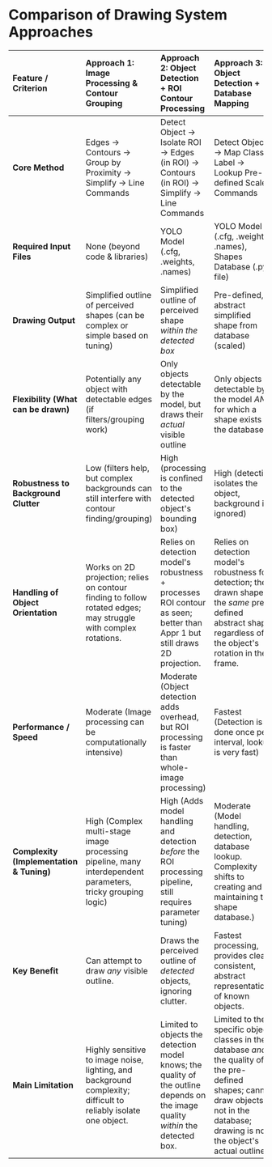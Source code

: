 # Comparison of Drawing System Approaches



| Feature / Criterion         | Approach 1: Image Processing & Contour Grouping | Approach 2: Object Detection + ROI Contour Processing | Approach 3: Object Detection + Database Mapping |
| :-------------------------- | :---------------------------------------------- | :---------------------------------------------------- | :-------------------------------------------- |
| **Core Method**             | Edges &rarr; Contours &rarr; Group by Proximity &rarr; Simplify &rarr; Line Commands | Detect Object &rarr; Isolate ROI &rarr; Edges (in ROI) &rarr; Contours (in ROI) &rarr; Simplify &rarr; Line Commands | Detect Object &rarr; Map Class Label &rarr; Lookup Pre-defined Scaled Commands |
| **Required Input Files**    | None (beyond code & libraries)                  | YOLO Model (.cfg, .weights, .names)                   | YOLO Model (.cfg, .weights, .names), Shapes Database (.py file) |
| **Drawing Output**          | Simplified outline of perceived shapes (can be complex or simple based on tuning) | Simplified outline of perceived shape *within the detected box* | Pre-defined, abstract simplified shape from database (scaled) |
| **Flexibility (What can be drawn)** | Potentially any object with detectable edges (if filters/grouping work) | Only objects detectable by the model, but draws their *actual* visible outline | Only objects detectable by the model *AND* for which a shape exists in the database |
| **Robustness to Background Clutter** | Low (filters help, but complex backgrounds can still interfere with contour finding/grouping) | High (processing is confined to the detected object's bounding box) | High (detection isolates the object, background is ignored) |
| **Handling of Object Orientation** | Works on 2D projection; relies on contour finding to follow rotated edges; may struggle with complex rotations. | Relies on detection model's robustness + processes ROI contour as seen; better than Appr 1 but still draws 2D projection. | Relies on detection model's robustness for detection; the drawn shape is the *same* pre-defined abstract shape regardless of the object's rotation in the frame. |
| **Performance / Speed**     | Moderate (Image processing can be computationally intensive) | Moderate (Object detection adds overhead, but ROI processing is faster than whole-image processing) | Fastest (Detection is done once per interval, lookup is very fast) |
| **Complexity (Implementation & Tuning)** | High (Complex multi-stage image processing pipeline, many interdependent parameters, tricky grouping logic) | High (Adds model handling and detection *before* the ROI processing pipeline, still requires parameter tuning) | Moderate (Model handling, detection, database lookup. Complexity shifts to creating and maintaining the shape database.) |
| **Key Benefit**             | Can attempt to draw *any* visible outline.     | Draws the perceived outline of *detected* objects, ignoring clutter. | Fastest processing, provides clean, consistent, abstract representations of known objects. |
| **Main Limitation**         | Highly sensitive to image noise, lighting, and background complexity; difficult to reliably isolate one object. | Limited to objects the detection model knows; the quality of the outline depends on the image quality *within* the detected box. | Limited to the specific object classes in the database *and* the quality of the pre-defined shapes; cannot draw objects not in the database; drawing is not the object's actual outline. |